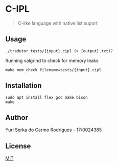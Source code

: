 # C-IPL

> C-like language with native list suport

## Usage

```shell
./tradutor tests/{input}.cipl (> {output}.txt)?
```

Running valgrind to check for memory leaks

```shell
make mem_check filename=tests/{input}.cipl
```

## Installation

```shell
sudo apt install flex gcc make bison
make
```

## Author

Yuri Serka do Carmo Rodrigues - 17/0024385

## License

[MIT](./LICENSE)
